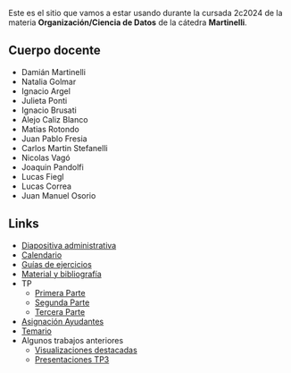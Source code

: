 Este es el sitio que vamos a estar usando durante la cursada 2c2024 de la materia **Organización/Ciencia de Datos** de la cátedra **Martinelli**.

## Cuerpo docente

* Damián Martinelli
* Natalia Golmar
* Ignacio Argel
* Julieta Ponti
* Ignacio Brusati
* Alejo Caliz Blanco
* Matias Rotondo
* Juan Pablo Fresia
* Carlos Martin Stefanelli
* Nicolas Vagó
* Joaquin Pandolfi
* Lucas Fiegl
* Lucas Correa
* Juan Manuel Osorio

## Links

* [Diapositiva administrativa](https://docs.google.com/presentation/d/1MzS-Gm0qWCgOM2xOjB8ManvV5tE-mghkfQ0GGxChLOk/edit?usp=sharing)
* [Calendario](calendario_2025_2c.md)
* [Guías de ejercicios](/guias)
* [Material y bibliografía](materiales.md)
* TP
  * [Primera Parte](consigna_tp1_2c2025.md)
  * [Segunda Parte](consigna_tp2_2c2025.md)
  * [Tercera Parte](consigna_tp3_2c2025.md)
* [Asignación Ayudantes](asignaciones_2025_2c)
* [Temario](temario.md)
* Algunos trabajos anteriores
  * [Visualizaciones destacadas](visualizaciones.md)
  * [Presentaciones TP3](tps4.md)

